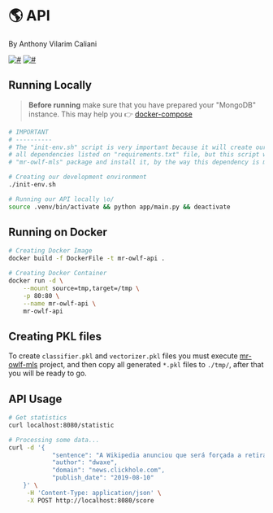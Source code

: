 # 🌎 API
By Anthony Vilarim Caliani

[![#](https://img.shields.io/badge/licence-MIT-lightseagreen.svg)](#) [![#](https://img.shields.io/badge/python-3.7.x-yellow.svg)](#)

## Running Locally

> **Before running** make sure that you have prepared your "MongoDB" instance. This may help you 👉 [docker-compose](../mongodb/docker-compose.yml)

```bash
# IMPORTANT 
# ----------
# The "init-env.sh" script is very important because it will create our python "venv" and install
# all dependencies listed on "requirements.txt" file, but this script will also create
# "mr-owlf-mls" package and install it, by the way this dependency is mandatory as well.

# Creating our development environment
./init-env.sh

# Running our API locally \o/
source .venv/bin/activate && python app/main.py && deactivate
```

## Running on Docker
```bash
# Creating Docker Image
docker build -f DockerFile -t mr-owlf-api .

# Creating Docker Container
docker run -d \
	--mount source=tmp,target=/tmp \
	-p 80:80 \
	--name mr-owlf-api \
	mr-owlf-api
```

## Creating PKL files
To create `classifier.pkl` and `vectorizer.pkl` files you must execute [mr-owlf-mls](../mr-owlf-mls/README.md) project, and then copy all generated `*.pkl` files to `./tmp/`, after that you will be ready to go.

## API Usage
```bash
# Get statistics
curl localhost:8080/statistic

# Processing some data...
curl -d '{ 
			"sentence": "A Wikipedia anunciou que será forçada a retirar a inscrição para Ostrich devido à falta de financiamento",
			"author": "dwaxe", 
			"domain": "news.clickhole.com", 
			"publish_date": "2019-08-10"
	}' \
     -H 'Content-Type: application/json' \
     -X POST http://localhost:8080/score


```
